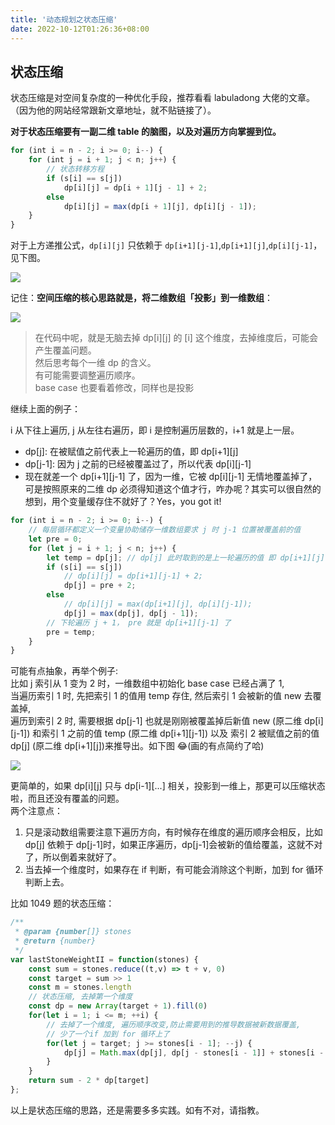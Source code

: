```yaml
---
title: '动态规划之状态压缩'
date: 2022-10-12T01:26:36+08:00
---
```


## 状态压缩

状态压缩是对空间复杂度的一种优化手段，推荐看看 labuladong 大佬的文章。（因为他的网站经常跟新文章地址，就不贴链接了）。

**对于状态压缩要有一副二维 table 的脑图，以及对遍历方向掌握到位。**

```js
for (int i = n - 2; i >= 0; i--) {
    for (int j = i + 1; j < n; j++) {
        // 状态转移方程
        if (s[i] == s[j])
            dp[i][j] = dp[i + 1][j - 1] + 2;
        else
            dp[i][j] = max(dp[i + 1][j], dp[i][j - 1]);
    }
}
```

对于上方递推公式，`dp[i][j]` 只依赖于 `dp[i+1][j-1]`,`dp[i+1][j]`,`dp[i][j-1]`，见下图。

![](https://cdn.jsdelivr.net/gh/yokiizx/picgo@main/img/202210180953079.png)

记住：**空间压缩的核心思路就是，将二维数组「投影」到一维数组**：

![](https://cdn.jsdelivr.net/gh/yokiizx/picgo@main/img/202210181835977.png)

> 在代码中呢，就是无脑去掉 dp[i][j] 的 [i] 这个维度，去掉维度后，可能会产生覆盖问题。  
> 然后思考每个一维 dp 的含义。  
> 有可能需要调整遍历顺序。  
> base case 也要看着修改，同样也是投影

继续上面的例子：

i 从下往上遍历, j 从左往右遍历，即 i 是控制遍历层数的，i+1 就是上一层。

- dp[j]: 在被赋值之前代表上一轮遍历的值，即 dp[i+1][j]
- dp[j-1]: 因为 j 之前的已经被覆盖过了，所以代表 dp[i][j-1]
- 现在就差一个 dp[i+1][j-1] 了，因为一维，它被 dp[i][j-1] 无情地覆盖掉了，可是按照原来的二维 dp 必须得知道这个值才行，咋办呢？其实可以很自然的想到，用个变量缓存住不就好了？Yes，you got it!

```js
for (int i = n - 2; i >= 0; i--) {
    // 每层循环都定义一个变量协助储存一维数组要求 j 时 j-1 位置被覆盖前的值
    let pre = 0;
    for (let j = i + 1; j < n; j++) {
        let temp = dp[j]; // dp[j] 此时取到的是上一轮遍历的值 即 dp[i+1][j]
        if (s[i] == s[j])
            // dp[i][j] = dp[i+1][j-1] + 2;
            dp[j] = pre + 2;
        else
            // dp[i][j] = max(dp[i+1][j], dp[i][j-1]);
            dp[j] = max(dp[j], dp[j - 1]);
        // 下轮遍历 j + 1， pre 就是 dp[i+1][j-1] 了
        pre = temp;
    }
}
```

可能有点抽象，再举个例子:  
比如 j 索引从 1 变为 2 时，一维数组中初始化 base case 已经占满了 1,  
当遍历索引 1 时, 先把索引 1 的值用 temp 存住, 然后索引 1 会被新的值 new 去覆盖掉,  
遍历到索引 2 时, 需要根据 dp[j-1] 也就是刚刚被覆盖掉后新值 new (原二维 dp[i][j-1]) 和索引 1 之前的值 temp (原二维 dp[i+1][j-1]) 以及 索引 2 被赋值之前的值 dp[j] (原二维 dp[i+1][j])来推导出。如下图 😂(画的有点简约了哈)

![](https://cdn.jsdelivr.net/gh/yokiizx/picgo@main/img/202210182331990.png)

更简单的，如果 dp[i][j] 只与 dp[i-1][...] 相关，投影到一维上，那更可以压缩状态啦，而且还没有覆盖的问题。  
两个注意点：

1. 只是滚动数组需要注意下遍历方向，有时候存在维度的遍历顺序会相反，比如 dp[j] 依赖于 dp[j-1]时，如果正序遍历，dp[j-1]会被新的值给覆盖，这就不对了，所以倒着来就好了。
2. 当去掉一个维度时，如果存在 if 判断，有可能会消除这个判断，加到 for 循环判断上去。

比如 1049 题的状态压缩：

```js
/**
 * @param {number[]} stones
 * @return {number}
 */
var lastStoneWeightII = function(stones) {
    const sum = stones.reduce((t,v) => t + v, 0)
    const target = sum >> 1
    const m = stones.length
    // 状态压缩, 去掉第一个维度
    const dp = new Array(target + 1).fill(0)
    for(let i = 1; i <= m; ++i) {
        // 去掉了一个维度, 遍历顺序改变,防止需要用到的推导数据被新数据覆盖,
        // 少了一个if 加到 for 循环上了
        for(let j = target; j >= stones[i - 1]; --j) {
            dp[j] = Math.max(dp[j], dp[j - stones[i - 1]] + stones[i - 1])
        }
    }
    return sum - 2 * dp[target]
};
```

以上是状态压缩的思路，还是需要多多实践。如有不对，请指教。
